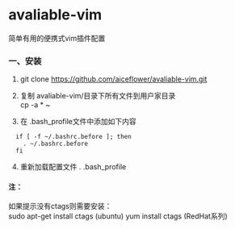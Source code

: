 # avaliable-vim
简单有用的便携式vim插件配置

### 一、安装

1. git clone https://github.com/aiceflower/avaliable-vim.git

2. 复制 avaliable-vim/目录下所有文件到用户家目录    
    cp -a * ~

3. 在 .bash_profile文件中添加如下内容
```
  if [ -f ~/.bashrc.before ]; then
    . ~/.bashrc.before                                                                                                                  
  fi
```
4. 重新加载配置文件 . .bash_profile


#### 注：
如果提示没有ctags则需要安装：     
  sudo apt-get install ctags (ubuntu)
  yum install ctags (RedHat系列)
